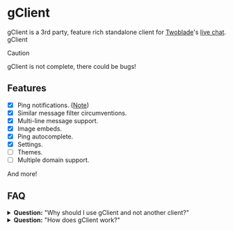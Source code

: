 # gClient

gClient is a 3rd party, feature rich standalone client for [Twoblade](https://twoblade.com)'s [live chat](https://twoblade.com/chat).
gClient 

> [!CAUTION]
> gClient is not complete, there could be bugs!

## Features
- [x] Ping notifications. ([Note](https://github.com/someoneidoknow/gclient/issues/2#issuecomment-2917559498))
- [x] Similar message filter circumventions.
- [x] Multi-line message support.
- [x] Image embeds.
- [x] Ping autocomplete.
- [x] Settings.
- [ ] Themes.
- [ ] Multiple domain support.

And more!

## FAQ
<details>
  <summary><b>Question:</b> "Why should I use gClient and not another client?"</summary>
  <b>Answer:</b> Because gClient has support for multiline messages, image embeds, and has exclusive similar message filter bypasses!
</details>
<details>
  <summary><b>Question:</b> "How does gClient work?"</summary>
  <b>Answer:</b> gClient works by communicating with Twoblade's chat server over a secure WebSocket connection.
</details>
